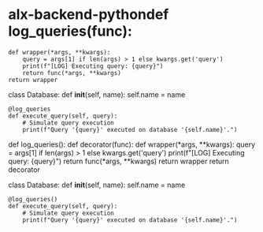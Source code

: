 # alx-backend-pythondef log_queries(func):
    def wrapper(*args, **kwargs):
        query = args[1] if len(args) > 1 else kwargs.get('query')
        print(f"[LOG] Executing query: {query}")
        return func(*args, **kwargs)
    return wrapper

class Database:
    def __init__(self, name):
        self.name = name 

    @log_queries
    def execute_query(self, query):
        # Simulate query execution
        print(f"Query '{query}' executed on database '{self.name}'.")

def log_queries():
    def decorator(func):
        def wrapper(*args, **kwargs):
            query = args[1] if len(args) > 1 else kwargs.get('query')
            print(f"[LOG] Executing query: {query}")
            return func(*args, **kwargs)
        return wrapper
    return decorator

class Database:
    def __init__(self, name):
        self.name = name

    @log_queries()
    def execute_query(self, query):
        # Simulate query execution
        print(f"Query '{query}' executed on database '{self.name}'.")

